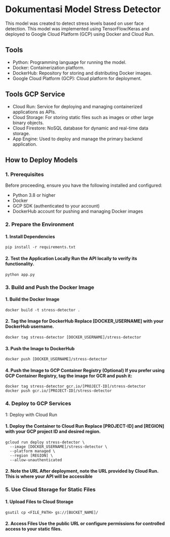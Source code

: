 # Dokumentasi Model Stress Detector

This model was created to detect stress levels based on user face detection. This model was implemented using TensorFlow/Keras and deployed to Google Cloud Platform (GCP) using Docker and Cloud Run.

## Tools

- Python: Programming language for running the model.
- Docker: Containerization platform.
- DockerHub: Repository for storing and distributing Docker images.
-  Google Cloud Platform (GCP): Cloud platform for deployment.
## Tools GCP Service
- Cloud Run: Service for deploying and managing containerized applications as APIs.
- Cloud Storage: For storing static files such as images or other large binary objects.
- Cloud Firestore: NoSQL database for dynamic and real-time data storage.
- App Engine: Used to deploy and manage the primary backend application.

## How to Deploy Models
### 1. Prerequisites
Before proceeding, ensure you have the following installed and configured:
- Python 3.8 or higher
- Docker
- GCP SDK (authenticated to your account)
- DockerHub account for pushing and managing Docker images

### 2. Prepare the Environment

  #### 1. Install Dependencies
  ```
pip install -r requirements.txt
```
 #### 2. Test the Application Locally Run the API locally to verify its functionality.
 ```
python app.py
```
### 3. Build and Push the Docker Image
  #### 1. Build the Docker Image
  ```
docker build -t stress-detector .
```
  #### 2. Tag the Image for DockerHub Replace [DOCKER_USERNAME] with your DockerHub username.
  ```
docker tag stress-detector [DOCKER_USERNAME]/stress-detector
```
  #### 3. Push the Image to DockerHub
```
docker push [DOCKER_USERNAME]/stress-detector
```
  #### 4. Push the Image to GCP Container Registry (Optional) If you prefer using GCP Container Registry, tag the image for GCR and push it:
```
docker tag stress-detector gcr.io/[PROJECT-ID]/stress-detector
docker push gcr.io/[PROJECT-ID]/stress-detector
```
### 4. Deploy to GCP Services
1: Deploy with Cloud Run
  #### 1. Deploy the Container to Cloud Run Replace [PROJECT-ID] and [REGION] with your GCP project ID and desired region.
  ```
gcloud run deploy stress-detector \
    --image [DOCKER_USERNAME]/stress-detector \
    --platform managed \
    --region [REGION] \
    --allow-unauthenticated
```
#### 2. Note the URL After deployment, note the URL provided by Cloud Run. This is where your API will be accessible

### 5. Use Cloud Storage for Static Files
#### 1. Upload Files to Cloud Storage
```
gsutil cp <FILE_PATH> gs://[BUCKET_NAME]/
```
#### 2. Access Files Use the public URL or configure permissions for controlled access to your static files.

